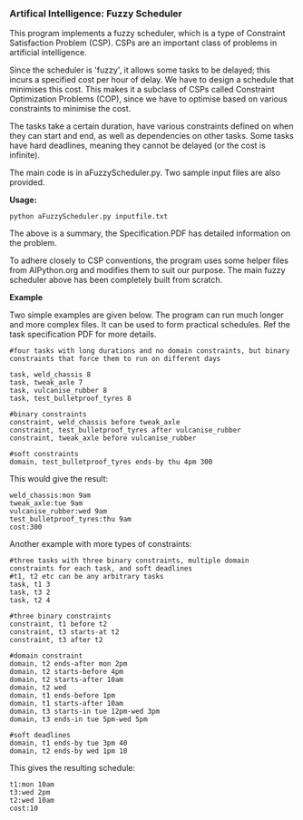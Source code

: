 ### Artifical Intelligence: Fuzzy Scheduler

This program implements a fuzzy scheduler, which is a type of Constraint Satisfaction Problem (CSP). CSPs are an important class of problems in artificial intelligence. 

Since the scheduler is 'fuzzy', it allows some tasks to be delayed; this incurs a specified cost per hour of delay. We have to design a schedule that minimises this cost. This makes it a subclass of CSPs called Constraint Optimization Problems (COP), since we have to optimise based on various constraints to minimise the cost.

The tasks take a certain duration, have various constraints defined on when they can start and end, as well as dependencies on other tasks. Some tasks have hard deadlines, meaning they cannot be delayed (or the cost is infinite).

The main code is in aFuzzyScheduler.py. Two sample input files are also provided. 

**Usage:**

`python aFuzzyScheduler.py inputfile.txt`

The above is a summary, the Specification.PDF has detailed information on the problem.

To adhere closely to CSP conventions, the program uses some helper files from AIPython.org and modifies them to suit our purpose. The main fuzzy scheduler above has been completely built from scratch.

**Example**

Two simple examples are given below. The program can run much longer and more complex files. It can be used to form practical schedules. Ref the task specification PDF for more details.

```
#four tasks with long durations and no domain constraints, but binary constraints that force them to run on different days

task, weld_chassis 8
task, tweak_axle 7
task, vulcanise_rubber 8
task, test_bulletproof_tyres 8

#binary constraints
constraint, weld_chassis before tweak_axle
constraint, test_bulletproof_tyres after vulcanise_rubber
constraint, tweak_axle before vulcanise_rubber

#soft constraints
domain, test_bulletproof_tyres ends-by thu 4pm 300
```

This would give the result:
```
weld_chassis:mon 9am
tweak_axle:tue 9am
vulcanise_rubber:wed 9am
test_bulletproof_tyres:thu 9am
cost:300
```

Another example with more types of constraints:

```
#three tasks with three binary constraints, multiple domain constraints for each task, and soft deadlines
#t1, t2 etc can be any arbitrary tasks
task, t1 3
task, t3 2
task, t2 4

#three binary constraints
constraint, t1 before t2
constraint, t3 starts-at t2
constraint, t3 after t2

#domain constraint
domain, t2 ends-after mon 2pm
domain, t2 starts-before 4pm
domain, t2 starts-after 10am
domain, t2 wed
domain, t1 ends-before 1pm
domain, t1 starts-after 10am
domain, t3 starts-in tue 12pm-wed 3pm
domain, t3 ends-in tue 5pm-wed 5pm

#soft deadlines
domain, t1 ends-by tue 3pm 40
domain, t2 ends-by wed 1pm 10
```
This gives the resulting schedule:

```
t1:mon 10am
t3:wed 2pm
t2:wed 10am
cost:10
```
